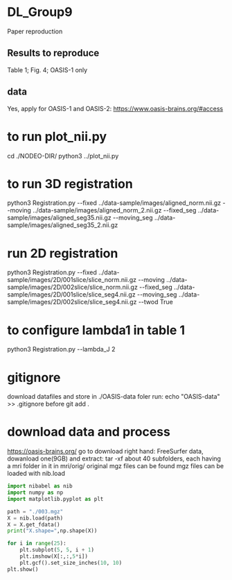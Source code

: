 # DL_Group9
Paper reproduction
## Results to reproduce
Table 1; Fig. 4; OASIS-1 only
## data
Yes, apply for OASIS-1 and OASIS-2: https://www.oasis-brains.org/#access


# to run plot_nii.py
cd ./NODEO-DIR/
python3 ../plot_nii.py
# to run 3D registration
python3 Registration.py --fixed ../data-sample/images/aligned_norm.nii.gz  --moving ../data-sample/images/aligned_norm_2.nii.gz --fixed_seg ../data-sample/images/aligned_seg35.nii.gz --moving_seg ../data-sample/images/aligned_seg35_2.nii.gz 

# run 2D registration
python3 Registration.py --fixed ../data-sample/images/2D/001slice/slice_norm.nii.gz  --moving ../data-sample/images/2D/002slice/slice_norm.nii.gz --fixed_seg ../data-sample/images/2D/001slice/slice_seg4.nii.gz --moving_seg ../data-sample/images/2D/002slice/slice_seg4.nii.gz --twod True
# to configure lambda1 in table 1
python3 Registration.py --lambda_J 2

# gitignore
download datafiles and store in ./OASIS-data foler
run: echo "OASIS-data" >> .gitignore
before git add .

# download data and process
https://oasis-brains.org/
go to download
right hand: FreeSurfer data, dowanload one(9GB) and extract: tar -xf <filename>
about 40 subfolders, each having a mri folder in it
in mri/orig/ original mgz files can be found
mgz files can be loaded with nib.load
```python
import nibabel as nib
import numpy as np
import matplotlib.pyplot as plt

path = "./003.mgz"
X = nib.load(path)
X = X.get_fdata()
print("X.shape=",np.shape(X))

for i in range(25):
    plt.subplot(5, 5, i + 1)
    plt.imshow(X[:,:,5*i])
    plt.gcf().set_size_inches(10, 10)
plt.show()

```
